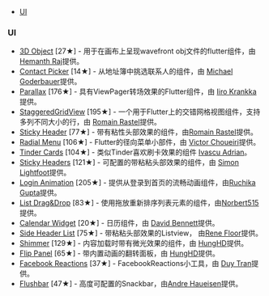 -   [UI](#ui)

### UI

-   [3D Object](https://github.com/hemanthrajv/flutter_3d_obj) \[27★\] -
    用于在画布上呈现wavefront obj文件的flutter组件，由 [Hemanth
    Raj](https://www.linkedin.com/in/hemanthrajv)提供。
-   [Contact Picker](https://github.com/goderbauer/contact_picker)
    \[14★\] - 从地址簿中挑选联系人的组件，由 [Michael
    Goderbauer](https://github.com/goderbauer)提供。
-   [Parallax](https://github.com/FlutterRocks/page-transformer)
    \[176★\] - 具有ViewPager转场效果的Flutter组件，由 [Iiro
    Krankka](https://github.com/roughike)提供。
-   [StaggeredGridView](https://github.com/letsar/flutter_staggered_grid_view)
    \[195★\] -
    一个用于Flutter上的交错网格视图组件，支持多列不同大小的行，由
    [Romain Rastel](https://github.com/letsar)提供。
-   [Sticky Header](https://github.com/letsar/flutter_sticky_header)
    \[77★\] - 带有粘性头部效果的组件，由[Romain
    Rastel](https://github.com/letsar)提供。
-   [Radial Menu](https://github.com/xqwzts/flutter_radial_menu)
    \[106★\] - Flutter的径向菜单小部件，由 [Victor
    Choueiri](https://github.com/xqwzts)提供。
-   [Tinder Cards](https://github.com/Ivaskuu/tinder_cards) \[104★\] -
    类似Tinder喜欢刷卡效果的组件 [Ivascu
    Adrian](https://github.com/Ivaskuu)。
-   [Sticky
    Headers](https://github.com/slightfoot/flutter_sticky_headers)
    \[121★\] - 可配置的带粘粘头部效果的组件，由 [Simon
    Lightfoot](http://www.devangels.london/)提供。
-   [Login
    Animation](https://github.com/GeekyAnts/flutter-login-home-animation)
    \[205★\] - 提供从登录到首页的流畅动画组件，由[Ruchika
    Gupta](https://github.com/geekruchika)提供。
-   [List
    Drag&Drop](https://github.com/Norbert515/flutter_list_drag_and_drop)
    \[83★\] -
    使用拖放重新排序列表元素的组件，由[Norbert515](https://github.com/Norbert515)提供。
-   [Calendar Widget](https://github.com/pinkfish/flutter_calendar)
    \[20★\] - 日历组件，由 [David
    Bennett](https://github.com/pinkfish)提供。
-   [Side Header
    List](https://github.com/renefloor/side_header_list_view) \[75★\] -
    带粘粘头部效果的Listview， 由[Rene
    Floor](https://github.com/renefloor)提供。
-   [Shimmer](https://github.com/hnvn/flutter_shimmer) \[129★\] -
    内容加载时带有微光效果的组件，由
    [HungHD](https://github.com/hnvn)提供。
-   [Flip Panel](https://github.com/hnvn/flutter_flip_panel) \[65★\] -
    带内置动画的翻转面板，由 [HungHD](https://github.com/hnvn)提供。
-   [Facebook
    Reactions](https://github.com/duytq94/facebook-reaction-animation)
    \[37★\] - FacebookReactions小工具，由 [Duy
    Tran](https://github.com/duytq94)提供。
-   [Flushbar](https://github.com/AndreHaueisen/flushbar) \[47★\] -
    高度可配置的Snackbar，由[Andre
    Haueisen](https://github.com/AndreHaueisen)提供。
